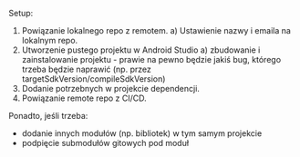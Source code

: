 Setup:
1) Powiązanie lokalnego repo z remotem.
	a) Ustawienie nazwy i emaila na lokalnym repo.
2) Utworzenie pustego projektu w Android Studio
	a) zbudowanie i zainstalowanie projektu - prawie na pewno będzie jakiś bug, którego trzeba będzie naprawić (np. przez targetSdkVersion/compileSdkVersion)
3) Dodanie potrzebnych w projekcie dependencji.
4) Powiązanie remote repo z CI/CD.

Ponadto, jeśli trzeba:
- dodanie innych modułów (np. bibliotek) w tym samym projekcie
- podpięcie submodułów gitowych pod moduł
